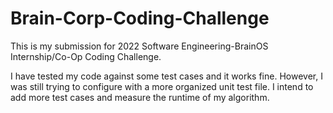 # Brain-Corp-Coding-Challenge

This is my submission for 2022 Software Engineering-BrainOS Internship/Co-Op Coding Challenge. 

I have tested my code against some test cases and it works fine. However, I was still trying to configure with a more organized unit test file. I intend to add more test cases and measure the runtime of my algorithm. 
